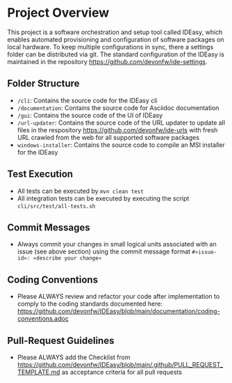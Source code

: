 # Project Overview

This project is a software orchestration and setup tool called IDEasy, which enables automated provisioning and configuration of software packages on local hardware. 
To keep multiple configurations in sync, there a settings folder can be distributed via git. 
The standard configuration of the IDEasy is maintained in the repository https://github.com/devonfw/ide-settings.

## Folder Structure

- `/cli`: Contains the source code for the IDEasy cli
- `/documentation`: Contains the source code for Asciidoc documentation
- `/gui`: Contains the source code of the UI of IDEasy
- `/url-updater`: Contains the source code of the URL updater to update all files in the respository https://github.com/devonfw/ide-urls with fresh URL crawled from the web for all supported software packages
- `windows-installer`: Contains the source code to compile an MSI installer for the IDEasy

## Test Execution

- All tests can be executed by `mvn clean test`
- All integration tests can be executed by executing the script `cli/src/test/all-tests.sh`

## Commit Messages

-  Always commit your changes in small logical units associated with an issue (see above section) using the commit message format `#«issue-id»: «describe your change»`

## Coding Conventions

- Please ALWAYS review and refactor your code after implementation to comply to the coding standards documented here: https://github.com/devonfw/IDEasy/blob/main/documentation/coding-conventions.adoc

## Pull-Request Guidelines

- Please ALWAYS add the Checklist from https://github.com/devonfw/IDEasy/blob/main/.github/PULL_REQUEST_TEMPLATE.md as acceptance criteria for all pull requests
